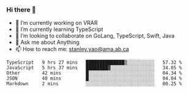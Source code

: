 ### Hi there 👋

- 🔭 I’m currently working on VRAR
- 🌱 I’m currently learning TypeScript
- 👯 I’m looking to collaborate on GoLang, TypeScript, Swift, Java
- 💬 Ask me about Anything
- 📫 How to reach me: stanley.yao@ama.ab.ca


<!--START_SECTION:waka-->
```text
TypeScript   9 hrs 27 mins   ██████████████▒░░░░░░░░░░   57.32 % 
JavaScript   5 hrs 37 mins   ████████▓░░░░░░░░░░░░░░░░   34.05 % 
Other        42 mins         █░░░░░░░░░░░░░░░░░░░░░░░░   04.34 % 
JSON         40 mins         █░░░░░░░░░░░░░░░░░░░░░░░░   04.04 % 
Markdown     2 mins          ░░░░░░░░░░░░░░░░░░░░░░░░░   00.25 % 
```
<!--END_SECTION:waka-->
